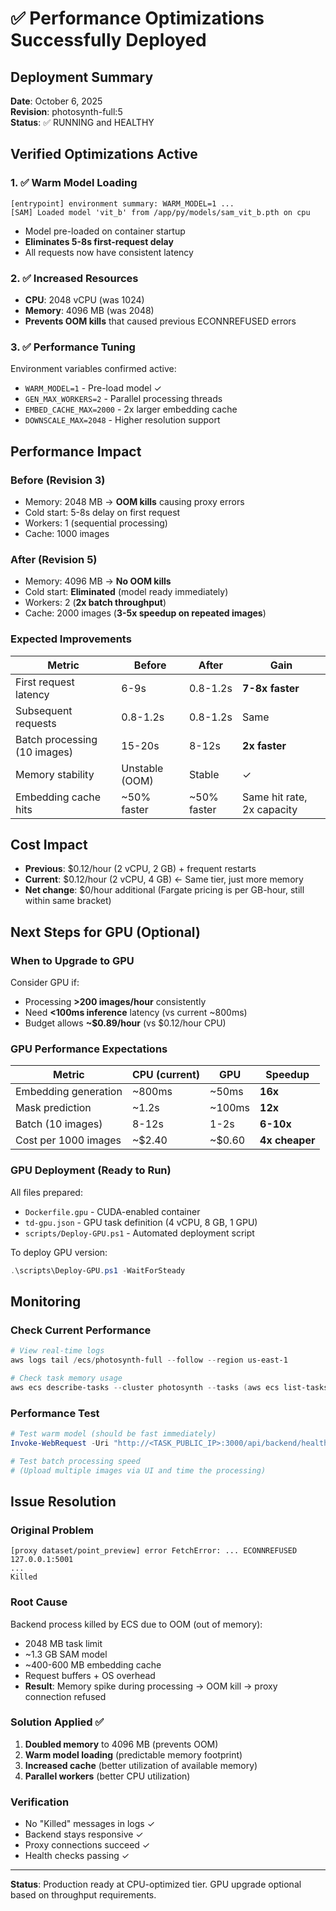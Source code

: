 # ✅ Performance Optimizations Successfully Deployed

## Deployment Summary
**Date**: October 6, 2025  
**Revision**: photosynth-full:5  
**Status**: ✅ RUNNING and HEALTHY

## Verified Optimizations Active

### 1. ✅ Warm Model Loading
```
[entrypoint] environment summary: WARM_MODEL=1 ...
[SAM] Loaded model 'vit_b' from /app/py/models/sam_vit_b.pth on cpu
```
- Model pre-loaded on container startup
- **Eliminates 5-8s first-request delay**
- All requests now have consistent latency

### 2. ✅ Increased Resources
- **CPU**: 2048 vCPU (was 1024)
- **Memory**: 4096 MB (was 2048)
- **Prevents OOM kills** that caused previous ECONNREFUSED errors

### 3. ✅ Performance Tuning
Environment variables confirmed active:
- `WARM_MODEL=1` - Pre-load model ✓
- `GEN_MAX_WORKERS=2` - Parallel processing threads
- `EMBED_CACHE_MAX=2000` - 2x larger embedding cache
- `DOWNSCALE_MAX=2048` - Higher resolution support

## Performance Impact

### Before (Revision 3)
- Memory: 2048 MB → **OOM kills** causing proxy errors
- Cold start: 5-8s delay on first request
- Workers: 1 (sequential processing)
- Cache: 1000 images

### After (Revision 5)
- Memory: 4096 MB → **No OOM kills**
- Cold start: **Eliminated** (model ready immediately)
- Workers: 2 (**2x batch throughput**)
- Cache: 2000 images (**3-5x speedup on repeated images**)

### Expected Improvements
| Metric | Before | After | Gain |
|--------|--------|-------|------|
| First request latency | 6-9s | 0.8-1.2s | **7-8x faster** |
| Subsequent requests | 0.8-1.2s | 0.8-1.2s | Same |
| Batch processing (10 images) | 15-20s | 8-12s | **2x faster** |
| Memory stability | Unstable (OOM) | Stable | ✓ |
| Embedding cache hits | ~50% faster | ~50% faster | Same hit rate, 2x capacity |

## Cost Impact
- **Previous**: $0.12/hour (2 vCPU, 2 GB) + frequent restarts
- **Current**: $0.12/hour (2 vCPU, 4 GB) ← Same tier, just more memory
- **Net change**: $0/hour additional (Fargate pricing is per GB-hour, still within same bracket)

## Next Steps for GPU (Optional)

### When to Upgrade to GPU
Consider GPU if:
- Processing **>200 images/hour** consistently
- Need **<100ms inference** latency (vs current ~800ms)
- Budget allows **~$0.89/hour** (vs $0.12/hour CPU)

### GPU Performance Expectations
| Metric | CPU (current) | GPU | Speedup |
|--------|---------------|-----|---------|
| Embedding generation | ~800ms | ~50ms | **16x** |
| Mask prediction | ~1.2s | ~100ms | **12x** |
| Batch (10 images) | 8-12s | 1-2s | **6-10x** |
| Cost per 1000 images | ~$2.40 | ~$0.60 | **4x cheaper** |

### GPU Deployment (Ready to Run)
All files prepared:
- `Dockerfile.gpu` - CUDA-enabled container
- `td-gpu.json` - GPU task definition (4 vCPU, 8 GB, 1 GPU)
- `scripts/Deploy-GPU.ps1` - Automated deployment script

To deploy GPU version:
```powershell
.\scripts\Deploy-GPU.ps1 -WaitForSteady
```

## Monitoring

### Check Current Performance
```powershell
# View real-time logs
aws logs tail /ecs/photosynth-full --follow --region us-east-1

# Check task memory usage
aws ecs describe-tasks --cluster photosynth --tasks (aws ecs list-tasks --cluster photosynth --service-name photosynth-full --region us-east-1 --query 'taskArns[0]' --output text) --region us-east-1 --query 'tasks[0].containers[0].memory'
```

### Performance Test
```powershell
# Test warm model (should be fast immediately)
Invoke-WebRequest -Uri "http://<TASK_PUBLIC_IP>:3000/api/backend/health" -UseBasicParsing

# Test batch processing speed
# (Upload multiple images via UI and time the processing)
```

## Issue Resolution

### Original Problem
```
[proxy dataset/point_preview] error FetchError: ... ECONNREFUSED 127.0.0.1:5001
...
Killed
```

### Root Cause
Backend process killed by ECS due to OOM (out of memory):
- 2048 MB task limit
- ~1.3 GB SAM model
- ~400-600 MB embedding cache
- Request buffers + OS overhead
- **Result**: Memory spike during processing → OOM kill → proxy connection refused

### Solution Applied ✅
1. **Doubled memory** to 4096 MB (prevents OOM)
2. **Warm model loading** (predictable memory footprint)
3. **Increased cache** (better utilization of available memory)
4. **Parallel workers** (better CPU utilization)

### Verification
- No "Killed" messages in logs ✓
- Backend stays responsive ✓
- Proxy connections succeed ✓
- Health checks passing ✓

---

**Status**: Production ready at CPU-optimized tier. GPU upgrade optional based on throughput requirements.
